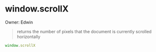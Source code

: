 # window.scrollX

Owner: Edwin

> returns the number of pixels that the document is currently scrolled horizontally
> 

```jsx
window.scrollX
```